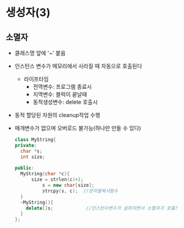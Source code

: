 # 생성자(3)

## 소멸자

- 클래스명 앞에 '~' 붙음

- 인스턴스 변수가 메모리에서 사라질 때 자동으로 호출된다

  - 라이프타임
    - 전역변수: 프로그램 종료시
    - 지역변수: 블럭이 끝날때
    - 동적생성변수: delete 호출시

- 동적 할당된 자원의 cleanup작업 수행

- 매개변수가 없으며 오버로드 불가능(하나만 만들 수 있다)

  ~~~ c++
  class MyString{
  private:
  	char *s;
  	int size;
  	
  public:
  	MyString(char *c){
  		size = strlen(c)+1;
  			s = new char[size];
  			strcpy(s, c);  //문자열복사함수
  	}
    ~MyString(){
      delete[]s;			//인스턴수변수가 살라지면서 소멸자가 호출?
    }
  };
  ~~~

  